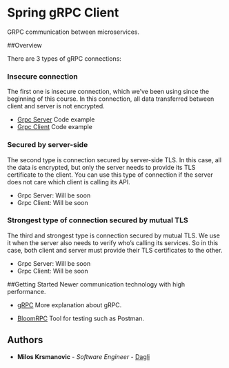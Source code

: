 # Spring gRPC Client
GRPC communication between microservices.

##Overview

There are 3 types of gRPC connections:

### Insecure connection
The first one is insecure connection, which we’ve been using since the beginning of this course. In this connection, all data transferred between client and server is not encrypted.
- [Grpc Server](https://github.com/daglii/spring-grpc-server) Code example 
- [Grpc Client](https://github.com/daglii/spring-grpc-client) Code example

### Secured by server-side
The second type is connection secured by server-side TLS. In this case, all the data is encrypted, but only the server needs to provide its TLS certificate to the client. You can use this type of connection if the server does not care which client is calling its API.
- Grpc Server: Will be soon
- Grpc Client: Will be soon

### Strongest type of connection secured by mutual TLS
The third and strongest type is connection secured by mutual TLS. We use it when the server also needs to verify who’s calling its services. So in this case, both client and server must provide their TLS certificates to the other.
- Grpc Server: Will be soon
- Grpc Client: Will be soon

##Getting Started
Newer communication technology with high performance.
* [gRPC](https://docs.microsoft.com/en-us/dotnet/architecture/cloud-native/grpc) More explanation about gRPC.

* [BloomRPC](https://appimage.github.io/BloomRPC/)  Tool for testing such as Postman.
## Authors

* **Milos Krsmanovic** - *Software Engineer* - [Dagli](https://github.com/daglii)





